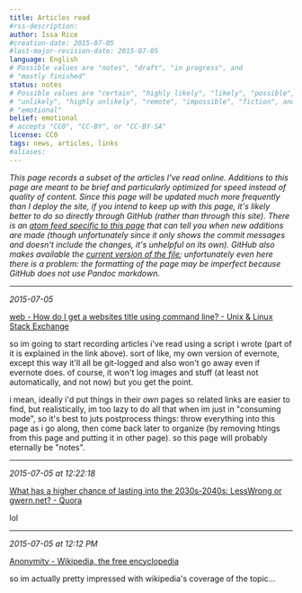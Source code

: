 ```yaml
---
title: Articles read
#rss-description: 
author: Issa Rice
#creation-date: 2015-07-05
#last-major-revision-date: 2015-07-05
language: English
# Possible values are "notes", "draft", "in progress", and
# "mostly finished"
status: notes
# Possible values are "certain", "highly likely", "likely", "possible",
# "unlikely", "highly unlikely", "remote", "impossible", "fiction", and
# "emotional"
belief: emotional
# accepts "CC0", "CC-BY", or "CC-BY-SA"
license: CC0
tags: news, articles, links
#aliases: 
---
```


*This page records a subset of the articles I've read online. Additions
to this page are meant to be brief and particularly optimized for speed
instead of quality of content. Since this page will be updated much more
frequently than I deploy the site, if you intend to keep up with this
page, it's likely better to do so directly through GitHub (rather than
through this site). There is an [atom feed specific to this page][gh
atom] that can tell you when new additions are made (though
unfortunately since it only shows the commit messages and doesn't
include the changes, it's unhelpful on its own). GitHub also makes
available the [current version of the file][gh curr]; unfortunately even
here there is a problem: the formatting of the page may be imperfect
because GitHub does not use Pandoc markdown.*

[gh atom]: https://github.com/riceissa/issarice.com/commits/master/wiki/articles-read.md.atom
[gh curr]: https://github.com/riceissa/issarice.com/blob/master/wiki/articles-read.md

<!--
    The line below *must* be the third line in this file containing
    just "---".
-->

---

*2015-07-05*

[web - How do I get a websites title using command line? - Unix & Linux Stack Exchange](https://unix.stackexchange.com/questions/103252/how-do-i-get-a-websites-title-using-command-line)

so im going to start recording articles i've read using a script i wrote
(part of it is explained in the link above). sort of like, my own
version of evernote, except this way it'll all be git-logged and also
won't go away even if evernote does. of course, it won't log images and
stuff (at least not automatically, and not now) but you get the point.

i mean, ideally i'd put things in their *own* pages so related links are
easier to find, but realistically, im too lazy to do all that when im
just in "consuming mode", so it's best to juts postprocess things: throw
everything into this page as i go along, then come back later to
organize (by removing htings from this page and putting it in other
page). so this page will probably eternally be "notes".

---

*2015-07-05 at 12:22:18*

[What has a higher chance of lasting into the 2030s-2040s: LessWrong or gwern.net? - Quora](https://www.quora.com/Less-Wrong/What-has-a-higher-chance-of-lasting-into-the-2030s-2040s-LessWrong-or-gwern-net)

lol

---

*2015-07-05 at 12:12 PM*

[Anonymity - Wikipedia, the free encyclopedia](https://en.wikipedia.org/wiki/Anonymity)

so im actually pretty impressed with wikipedia's coverage of the topic...
